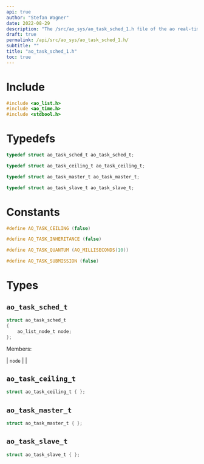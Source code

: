 ```yaml
---
api: true
author: "Stefan Wagner"
date: 2022-08-29
description: "The /src/ao_sys/ao_task_sched_1.h file of the ao real-time operating system."
draft: true
permalink: /api/src/ao_sys/ao_task_sched_1.h/
subtitle: ""
title: "ao_task_sched_1.h"
toc: true
---
```


# Include

```c
#include <ao_list.h>
#include <ao_time.h>
#include <stdbool.h>
```

# Typedefs

```c
typedef struct ao_task_sched_t ao_task_sched_t;
```

```c
typedef struct ao_task_ceiling_t ao_task_ceiling_t;
```

```c
typedef struct ao_task_master_t ao_task_master_t;
```

```c
typedef struct ao_task_slave_t ao_task_slave_t;
```

# Constants

```c
#define AO_TASK_CEILING (false)
```

```c
#define AO_TASK_INHERITANCE (false)
```

```c
#define AO_TASK_QUANTUM (AO_MILLISECONDS(10))
```

```c
#define AO_TASK_SUBMISSION (false)
```

# Types

## `ao_task_sched_t`

```c
struct ao_task_sched_t
{
    ao_list_node_t node;
};
```

Members:

| `node` | |

## `ao_task_ceiling_t`

```c
struct ao_task_ceiling_t { };
```

## `ao_task_master_t`

```c
struct ao_task_master_t { };
```

## `ao_task_slave_t`

```c
struct ao_task_slave_t { };
```

